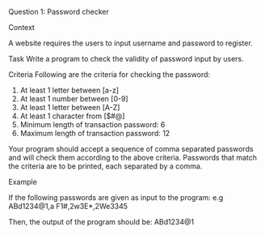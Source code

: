 Question 1: Password checker

Context

A website requires the users to input username and password to register. 

Task
Write a program to check the validity of password input by users.

Criteria
Following are the criteria for checking the password:

1. At least 1 letter between [a-z]
2. At least 1 number between [0-9]
3. At least 1 letter between [A-Z]
4. At least 1 character from [$#@]
5. Minimum length of transaction password: 6
6. Maximum length of transaction password: 12

Your program should accept a sequence of comma separated passwords and will 
check them according to the above criteria.
Passwords that match the criteria are to be printed, each separated by a comma.

Example

If the following passwords are given as input to the program:
e.g ABd1234@1,a F1#,2w3E*,2We3345

Then, the output of the program should be:
ABd1234@1
